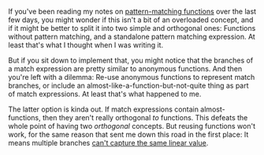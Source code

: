If you've been reading my notes on
[pattern-matching functions](/daily/2024-08-17) over the last few days, you
might wonder if this isn't a bit of an overloaded concept, and if it might be
better to split it into two simple and orthogonal ones: Functions without
pattern matching, and a standalone pattern matching expression. At least that's
what I thought when I was writing it.

But if you sit down to implement that, you might notice that the branches of a
match expression are pretty similar to anonymous functions. And then you're left
with a dilemma: Re-use anonymous functions to represent match branches, or
include an almost-like-a-function-but-not-quite thing as part of match
expressions. At least that's what happened to me.

The latter option is kinda out. If match expressions contain almost-functions,
then they aren't really orthogonal _to_ functions. This defeats the whole point
of having two _orthogonal_ concepts. But reusing functions won't work, for the
same reason that sent me down this road in the first place: It means multiple
branches [can't capture the same linear value](/daily/2024-08-14).
